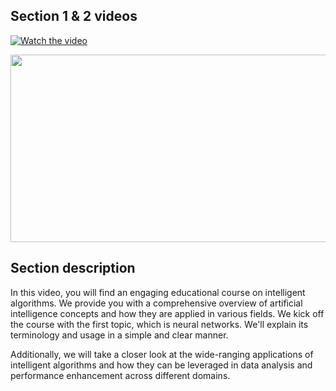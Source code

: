 ## Section 1 & 2 videos

[![Watch the video](https://img.youtube.com/vi/d0bJjLrr0lw/hqdefault.jpg)](https://www.youtube.com/embed/d0bJjLrr0lw)

[<img src="https://img.youtube.com/vi/d0bJjLrr0lw/hqdefault.jpg" width="600" height="300"
/>](https://www.youtube.com/embed/d0bJjLrr0lw)



## Section description
In this video, you will find an engaging educational course on intelligent algorithms. We provide you with a comprehensive overview of artificial intelligence concepts and how they are applied in various fields. We kick off the course with the first topic, which is neural networks. We'll explain its terminology and usage in a simple and clear manner.

Additionally, we will take a closer look at the wide-ranging applications of intelligent algorithms and how they can be leveraged in data analysis and performance enhancement across different domains. 
